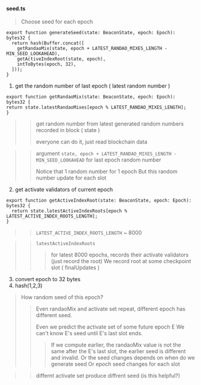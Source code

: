#### seed.ts
> Choose seed for each epoch
>> 
    export function generateSeed(state: BeaconState, epoch: Epoch): bytes32 {
      return hash(Buffer.concat([
        getRandaoMix(state, epoch + LATEST_RANDAO_MIXES_LENGTH - MIN_SEED_LOOKAHEAD),
        getActiveIndexRoot(state, epoch),
        intToBytes(epoch, 32),
      ]));
    }

1. get the random number of last epoch ( latest random number )
>
    export function getRandaoMix(state: BeaconState, epoch: Epoch): bytes32 {
    return state.latestRandaoMixes[epoch % LATEST_RANDAO_MIXES_LENGTH];
    }
>> get random number from latest generated random numbers recorded in block ( state ) 
>> 
>> everyone can do it, just read blockchain data

>>argument `state, epoch + LATEST_RANDAO_MIXES_LENGTH - MIN_SEED_LOOKAHEAD` for last epoch random number
>>
>>Notice that 1 random number for 1 epoch
>>But this random number update for each slot
>>
2. get activate validators of current epoch 
>
    export function getActiveIndexRoot(state: BeaconState, epoch: Epoch): bytes32 {
      return state.latestActiveIndexRoots[epoch % LATEST_ACTIVE_INDEX_ROOTS_LENGTH];
    }
    
>>`LATEST_ACTIVE_INDEX_ROOTS_LENGTH` ~ 8000

>>`latestActiveIndexRoots`
>>> for latest 8000 epochs, records their activate validators (just record the root)
>>> We record root at some checkpoint slot ( finalUpdates )
3. convert epoch to 32 bytes
4. hash(1,2,3)
>
>How random seed of this epoch?
>> Even randaoMix and activate set repeat, different epoch has different seed.
>> 
>>  Even we predict the activate set of some future epoch E
>>  We can't know E's seed until E's last slot ends.
>>> If we compute earlier, the randaoMix value is not the same after the E's last slot, the earlier seed is different and invalid. 
>>> Or the seed changes depends on when do we generate seed 
>>> Or epoch seed changes for each slot

>> differnt activate set produce diffrent seed (is this helpful?)